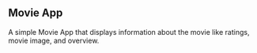 ## Movie App

A simple Movie App that displays information about the movie like ratings, movie image, and overview.

